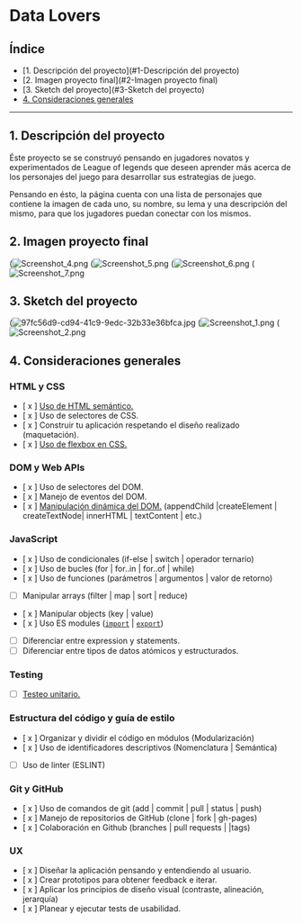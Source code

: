 # Data Lovers

## Índice

* [1. Descripción del proyecto](#1-Descripción del proyecto)
* [2. Imagen proyecto final](#2-Imagen proyecto final)
* [3. Sketch del proyecto](#3-Sketch del proyecto)
* [4. Consideraciones generales](#4-consideraciones-generales)


***

## 1. Descripción del proyecto

Éste proyecto se se construyó pensando en jugadores novatos y experimentados de League of legends que deseen aprender más acerca 
de los personajes del juego para desarrollar sus estrategias de juego.

Pensando en ésto, la página cuenta con una lista de personajes que contiene la imagen de cada uno, su nombre, su lema y una descripción del mismo,
para que los jugadores puedan conectar con los mismos.

## 2. Imagen proyecto final

(![Screenshot_4.png](https://github.com/Majolag/BOG001-data-lovers/blob/master/src/Screenshot_4.png)
(![Screenshot_5.png](https://github.com/Majolag/BOG001-data-lovers/blob/master/src/Screenshot_5.png)
(![Screenshot_6.png](https://github.com/Majolag/BOG001-data-lovers/blob/master/src/Screenshot_6.png)
(![Screenshot_7.png](https://github.com/Majolag/BOG001-data-lovers/blob/master/src/Screenshot_7.png)

## 3. Sketch del proyecto

(![97fc56d9-cd94-41c9-9edc-32b33e36bfca.jpg](https://github.com/Majolag/BOG001-data-lovers/blob/master/src/97fc56d9-cd94-41c9-9edc-32b33e36bfca.jpg)
(![Screenshot_1.png](https://github.com/Majolag/BOG001-data-lovers/blob/master/src/Screenshot_1.png)
(![Screenshot_2.png](https://github.com/Majolag/BOG001-data-lovers/blob/master/src/Screenshot_2.png)

## 4. Consideraciones generales

### HTML y CSS

* [ x ] [Uso de HTML semántico.](https://developer.mozilla.org/en-US/docs/Glossary/Semantics#Semantics_in_HTML)
* [ x ] Uso de selectores de CSS.
* [ x ] Construir tu aplicación respetando el diseño realizado (maquetación).
* [ x ] [Uso de flexbox en CSS.](https://css-tricks.com/snippets/css/a-guide-to-flexbox/)

### DOM y Web APIs

* [ x ] Uso de selectores del DOM.
* [ x ] Manejo de eventos del DOM.
* [ x ] [Manipulación dinámica del DOM.](https://developer.mozilla.org/es/docs/Referencia_DOM_de_Gecko/Introducci%C3%B3n)
(appendChild |createElement | createTextNode| innerHTML | textContent | etc.)

### JavaScript

* [ x ] Uso de condicionales (if-else | switch | operador ternario)
* [ x ] Uso de bucles (for | for..in | for..of | while)
* [ x ] Uso de funciones (parámetros | argumentos | valor de retorno)
* [ ] Manipular arrays (filter | map | sort | reduce)
* [ x ] Manipular objects (key | value)
* [ x ] Uso ES modules ([`import`](https://developer.mozilla.org/en-US/docs/Web/JavaScript/Reference/Statements/import)
| [`export`](https://developer.mozilla.org/en-US/docs/Web/JavaScript/Reference/Statements/export))
* [ ] Diferenciar entre expression y statements.
* [ ] Diferenciar entre tipos de datos atómicos y estructurados.

### Testing

* [ ] [Testeo unitario.](https://jestjs.io/docs/es-ES/getting-started)

### Estructura del código y guía de estilo

* [ x ] Organizar y dividir el código en módulos (Modularización)
* [ x ] Uso de identificadores descriptivos (Nomenclatura | Semántica)
* [ ] Uso de linter (ESLINT)

### Git y GitHub

* [ x ] Uso de comandos de git (add | commit | pull | status | push)
* [ x ] Manejo de repositorios de GitHub (clone | fork | gh-pages)
* [ x ] Colaboración en Github (branches | pull requests | |tags)

### UX

* [ x ] Diseñar la aplicación pensando y entendiendo al usuario.
* [ x ] Crear prototipos para obtener feedback e iterar.
* [ x ] Aplicar los principios de diseño visual (contraste, alineación, jerarquía)
* [ x ] Planear y ejecutar tests de usabilidad.

